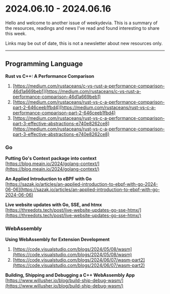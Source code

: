 # 2024.06.10 - 2024.06.16

Hello and welcome to another issue of weekydevia. This is a summary of the
resources, readings and news I've read and found interesting to share this week.

Links may be out of date, this is not a newsletter about new resources only.

-----

## Programming Language

**Rust vs C++: A Performance Comparison**

1. [https://medium.com/rustaceans/c-vs-rust-a-performance-comparison-46d1a669beb1](https://medium.com/rustaceans/c-vs-rust-a-performance-comparison-46d1a669beb1)
2. [https://medium.com/rustaceans/rust-vs-c-a-performance-comparison-part-2-646ceeb1fbd4](https://medium.com/rustaceans/rust-vs-c-a-performance-comparison-part-2-646ceeb1fbd4)
3. [https://medium.com/rustaceans/rust-vs-c-a-performance-comparison-part-3-effective-abstractions-e740e8262ce8](https://medium.com/rustaceans/rust-vs-c-a-performance-comparison-part-3-effective-abstractions-e740e8262ce8)


### Go

**Putting Go's Context package into context**  
[https://blog.meain.io/2024/golang-context/](https://blog.meain.io/2024/golang-context/)

**An Applied Introduction to eBPF with Go**  
[https://sazak.io/articles/an-applied-introduction-to-ebpf-with-go-2024-06-06](https://sazak.io/articles/an-applied-introduction-to-ebpf-with-go-2024-06-06)

**Live website updates with Go, SSE, and htmx**  
[https://threedots.tech/post/live-website-updates-go-sse-htmx/](https://threedots.tech/post/live-website-updates-go-sse-htmx/)



### WebAssembly

**Using WebAssembly for Extension Development**

1. [https://code.visualstudio.com/blogs/2024/05/08/wasm](https://code.visualstudio.com/blogs/2024/05/08/wasm)
2. [https://code.visualstudio.com/blogs/2024/06/07/wasm-part2](https://code.visualstudio.com/blogs/2024/06/07/wasm-part2)

**Building, Shipping and Debugging a C++ WebAssembly App**  
[https://www.willusher.io/blog/build-ship-debug-wasm/](https://www.willusher.io/blog/build-ship-debug-wasm/)
